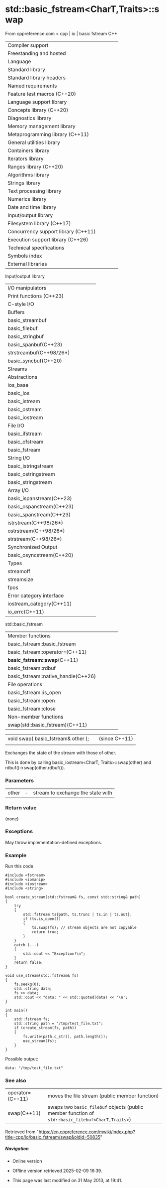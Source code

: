 # std::basic_fstream<CharT,Traits>::swap

From cppreference.com
< cpp‎ | io‎ | basic fstream
C++

|  |  |  |  |  |
| --- | --- | --- | --- | --- |
| Compiler support | | | | |
| Freestanding and hosted | | | | |
| Language | | | | |
| Standard library | | | | |
| Standard library headers | | | | |
| Named requirements | | | | |
| Feature test macros (C++20) | | | | |
| Language support library | | | | |
| Concepts library (C++20) | | | | |
| Diagnostics library | | | | |
| Memory management library | | | | |
| Metaprogramming library (C++11) | | | | |
| General utilities library | | | | |
| Containers library | | | | |
| Iterators library | | | | |
| Ranges library (C++20) | | | | |
| Algorithms library | | | | |
| Strings library | | | | |
| Text processing library | | | | |
| Numerics library | | | | |
| Date and time library | | | | |
| Input/output library | | | | |
| Filesystem library (C++17) | | | | |
| Concurrency support library (C++11) | | | | |
| Execution support library (C++26) | | | | |
| Technical specifications | | | | |
| Symbols index | | | | |
| External libraries | | | | |

Input/output library

|  |  |  |  |  |
| --- | --- | --- | --- | --- |
| I/O manipulators | | | | |
| Print functions (C++23) | | | | |
| C-style I/O | | | | |
| Buffers | | | | |
| basic_streambuf | | | | |
| basic_filebuf | | | | |
| basic_stringbuf | | | | |
| basic_spanbuf(C++23) | | | | |
| strstreambuf(C++98/26\*) | | | | |
| basic_syncbuf(C++20) | | | | |
| Streams | | | | |
| Abstractions | | | | |
| ios_base | | | | |
| basic_ios | | | | |
| basic_istream | | | | |
| basic_ostream | | | | |
| basic_iostream | | | | |
| File I/O | | | | |
| basic_ifstream | | | | |
| basic_ofstream | | | | |
| basic_fstream | | | | |
| String I/O | | | | |
| basic_istringstream | | | | |
| basic_ostringstream | | | | |
| basic_stringstream | | | | |
| Array I/O | | | | |
| basic_ispanstream(C++23) | | | | |
| basic_ospanstream(C++23) | | | | |
| basic_spanstream(C++23) | | | | |
| istrstream(C++98/26\*) | | | | |
| ostrstream(C++98/26\*) | | | | |
| strstream(C++98/26\*) | | | | |
| Synchronized Output | | | | |
| basic_osyncstream(C++20) | | | | |
| Types | | | | |
| streamoff | | | | |
| streamsize | | | | |
| fpos | | | | |
| Error category interface | | | | |
| iostream_category(C++11) | | | | |
| io_errc(C++11) | | | | |

std::basic_fstream

|  |  |  |  |  |
| --- | --- | --- | --- | --- |
| Member functions | | | | |
| basic_fstream::basic_fstream | | | | |
| basic_fstream::operator=(C++11) | | | | |
| ****basic_fstream::swap****(C++11) | | | | |
| basic_fstream::rdbuf | | | | |
| basic_fstream::native_handle(C++26) | | | | |
| File operations | | | | |
| basic_fstream::is_open | | | | |
| basic_fstream::open | | | | |
| basic_fstream::close | | | | |
| Non-member functions | | | | |
| swap(std::basic_fstream)(C++11) | | | | |

|  |  |  |
| --- | --- | --- |
| void swap( basic_fstream& other ); |  | (since C++11) |
|  |  |  |

Exchanges the state of the stream with those of other.

This is done by calling basic_iostream<CharT, Traits>::swap(other) and rdbuf()->swap(other.rdbuf()).

### Parameters

|  |  |  |
| --- | --- | --- |
| other | - | stream to exchange the state with |

### Return value

(none)

### Exceptions

May throw implementation-defined exceptions.

### Example

Run this code

```
#include <fstream>
#include <iomanip>
#include <iostream>
#include <string>
 
bool create_stream(std::fstream& fs, const std::string& path)
{
    try
    {
        std::fstream ts{path, ts.trunc | ts.in | ts.out};
        if (ts.is_open())
        {
            ts.swap(fs); // stream objects are not copyable
            return true;
        }
    }
    catch (...)
    {
        std::cout << "Exception!\n";
    }
    return false;
}
 
void use_stream(std::fstream& fs)
{
    fs.seekg(0);
    std::string data;
    fs >> data;
    std::cout << "data: " << std::quoted(data) << '\n';
}
 
int main()
{
    std::fstream fs;
    std::string path = "/tmp/test_file.txt";
    if (create_stream(fs, path))
    {
        fs.write(path.c_str(), path.length());
        use_stream(fs);
    }
}

```

Possible output:

```
data: "/tmp/test_file.txt"

```

### See also

|  |  |
| --- | --- |
| operator=(C++11) | moves the file stream   (public member function) |
| swap(C++11) | swaps two `basic_filebuf` objects   (public member function of `std::basic_filebuf<CharT,Traits>`) |

Retrieved from "<https://en.cppreference.com/mwiki/index.php?title=cpp/io/basic_fstream/swap&oldid=50835>"

##### Navigation

- Online version
- Offline version retrieved 2025-02-09 16:39.

- This page was last modified on 31 May 2013, at 19:41.